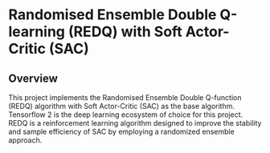 # Randomised Ensemble Double Q-learning (REDQ) with Soft Actor-Critic (SAC)

## Overview

This project implements the Randomised Ensemble Double Q-function (REDQ) algorithm with Soft Actor-Critic (SAC) as the base algorithm. 
Tensorflow 2 is the deep learning ecosystem of choice for this project. REDQ is a reinforcement learning algorithm designed to improve the stability and sample efficiency of SAC by employing a randomized 
ensemble approach.